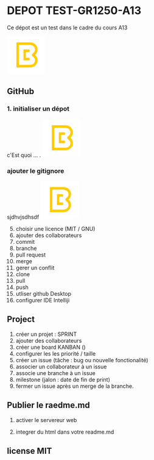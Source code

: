 # DEPOT TEST-GR1250-A13
Ce dépot est un test dans le cadre du cours A13

<img src="logo.png" alt="logo de l'institution" width="100px">


## GitHub

### 1. initialiser un dépot
c'Est quoi ... .
<img src="logo.png" alt="logo de l'institution" width="100px">


### ajouter le gitignore
sjdhvjsdhsdf
<img src="logo.png" alt="logo de l'institution" width="100px">




5. choisir une licence (MIT / GNU) 
6. ajouter des collaborateurs
7. commit 
8. branche
9. pull request
10. merge
11. gerer un conflit 
12. clone
13. pull
14. push
15. utliser github Desktop
16. configurer IDE Intelliji

## Project
1. créer un projet : SPRINT
2. ajouter des collaborateurs
3. créer une board KANBAN ()
4. configurer les les priorité / taille
5. créer un issue (tâche : bug ou nouvelle fonctionalité)
6. associer un collaborateur à un issue
7. associe une branche à un issue
8. milestone (jalon : date de fin de print)
9. fermer un issue après un merge de la branche.

## Publier le raedme.md

1. activer le servereur web

2. integrer du html dans votre readme.md


## license MIT 
